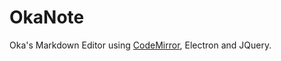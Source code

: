 # OkaNote

Oka's Markdown Editor using [CodeMirror](http://codemirror.net), Electron and JQuery.

<!-- draft
## Requirement

### Get Node.js

```sh
brew install node
```

with [Homebrew](http://brew.sh). For other method, see [Node.js](https://nodejs.org/).

### Get Code Mirror

See [CodeMirror](http://codemirror.net/).

### Get Electron

Run `npm install`

### Get JQuery

Run lines below in the directory you want to install JQuery.

```sh
git clone git://github.com/jquery/jquery.git
cd jquery
npm run build
```

Build takes some time.

See [jquery/jquery: jQuery JavaScript Library](https://github.com/jquery/jquery) for detail.

-->
